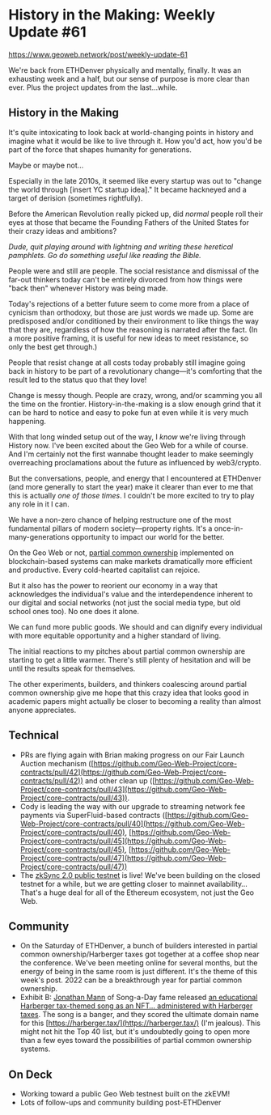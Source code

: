 # History in the Making: Weekly Update #61

https://www.geoweb.network/post/weekly-update-61

We&#39;re back from ETHDenver physically and mentally, finally. It was an exhausting week and a half, but our sense of purpose is more clear than ever. Plus the project updates from the last…while.

## History in the Making

It&#39;s quite intoxicating to look back at world-changing points in history and imagine what it would be like to live through it. How you&#39;d act, how you&#39;d be part of the force that shapes humanity for generations.

Maybe or maybe not…

Especially in the late 2010s, it seemed like every startup was out to &quot;change the world through [insert YC startup idea].&quot; It became hackneyed and a target of derision (sometimes rightfully).

Before the American Revolution really picked up, did _normal_ people roll their eyes at those that became the Founding Fathers of the United States for their crazy ideas and ambitions?

_Dude, quit playing around with lightning and writing these heretical pamphlets. Go do something useful like reading the Bible._

People were and still are people. The social resistance and dismissal of the far-out thinkers today can&#39;t be entirely divorced from how things were &quot;back then&quot; whenever History was being made.

Today&#39;s rejections of a better future seem to come more from a place of cynicism than orthodoxy, but those are just words we made up. Some are predisposed and/or conditioned by their environment to like things the way that they are, regardless of how the reasoning is narrated after the fact. (In a more positive framing, it is useful for new ideas to meet resistance, so only the best get through.)

People that resist change at all costs today probably still imagine going back in history to be part of a revolutionary change—it&#39;s comforting that the result led to the status quo that they love!

Change is messy though. People are crazy, wrong, and/or scamming you all the time on the frontier. History-in-the-making is a slow enough grind that it can be hard to notice and easy to poke fun at even while it is very much happening.

With that long winded setup out of the way, I _know_ we&#39;re living through History now. I&#39;ve been excited about the Geo Web for a while of course. And I&#39;m certainly not the first wannabe thought leader to make seemingly overreaching proclamations about the future as influenced by web3/crypto.

But the conversations, people, and energy that I encountered at ETHDenver (and more generally to start the year) make it clearer than ever to me that this is actually _one of those times_. I couldn&#39;t be more excited to try to play any role in it I can.

We have a non-zero chance of helping restructure one of the most fundamental pillars of modern society—property rights. It&#39;s a once-in-many-generations opportunity to impact our world for the better.

On the Geo Web or not, [partial common ownership](https://www.radicalxchange.org/concepts/partial-common-ownership/) implemented on blockchain-based systems can make markets dramatically more efficient and productive. Every cold-hearted capitalist can rejoice.

But it also has the power to reorient our economy in a way that acknowledges the individual&#39;s value and the interdependence inherent to our digital and social networks (not just the social media type, but old school ones too). No one does it alone.

We can fund more public goods. We should and can dignify every individual with more equitable opportunity and a higher standard of living.

The initial reactions to my pitches about partial common ownership are starting to get a little warmer. There&#39;s still plenty of hesitation and will be until the results speak for themselves.

The other experiments, builders, and thinkers coalescing around partial common ownership give me hope that this crazy idea that looks good in academic papers might actually be closer to becoming a reality than almost anyone appreciates.

## Technical

- PRs are flying again with Brian making progress on our Fair Launch Auction mechanism ([https://github.com/Geo-Web-Project/core-contracts/pull/42](https://github.com/Geo-Web-Project/core-contracts/pull/42)) and other clean up ([https://github.com/Geo-Web-Project/core-contracts/pull/43](https://github.com/Geo-Web-Project/core-contracts/pull/43)).
- Cody is leading the way with our upgrade to streaming network fee payments via SuperFluid-based contracts ([https://github.com/Geo-Web-Project/core-contracts/pull/40](https://github.com/Geo-Web-Project/core-contracts/pull/40), [https://github.com/Geo-Web-Project/core-contracts/pull/45](https://github.com/Geo-Web-Project/core-contracts/pull/45), [https://github.com/Geo-Web-Project/core-contracts/pull/47](https://github.com/Geo-Web-Project/core-contracts/pull/47))
- The [zkSync 2.0 public testnet](https://blog.matter-labs.io/zksync-2-0-public-testnet-is-live-de870ba9632a) is live! We&#39;ve been building on the closed testnet for a while, but we are getting closer to mainnet availability… That&#39;s a huge deal for all of the Ethereum ecosystem, not just the Geo Web.

## Community

- On the Saturday of ETHDenver, a bunch of builders interested in partial common ownership/Harberger taxes got together at a coffee shop near the conference. We&#39;ve been meeting online for several months, but the energy of being in the same room is just different. It&#39;s the theme of this week&#39;s post. 2022 can be a breakthrough year for partial common ownership.
- Exhibit B: [Jonathan Mann](https://twitter.com/songadaymann) of Song-a-Day fame released [an educational Harberger tax-themed song as an NFT… administered with Harberger taxes](https://twitter.com/songadaymann/status/1499080775488229383). The song is a banger, and they scored the ultimate domain name for this [https://harberger.tax/](https://harberger.tax/) (I&#39;m jealous). This might not hit the Top 40 list, but it&#39;s undoubtedly going to open more than a few eyes toward the possibilities of partial common ownership systems.

## On Deck

- Working toward a public Geo Web testnest built on the zkEVM!
- Lots of follow-ups and community building post-ETHDenver
